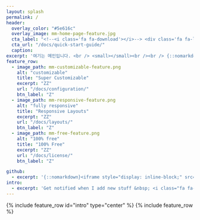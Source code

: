 ```yaml
---
layout: splash
permalink: /
header:
  overlay_color: "#5e616c"
  overlay_image: mm-home-page-feature.jpg
  cta_label: "<!--<i class='fa fa-download'></i>--> <div class='fa fa-li'> IT 블로그" </div>
  cta_url: "/docs/quick-start-guide/"
  caption:
excerpt: '여기는 메인입니다. <br /> <small></small><br /><br /> {::nomarkdown}{:/nomarkdown}'
feature_row:
  - image_path: mm-customizable-feature.png
    alt: "customizable"
    title: "Super Customizable"
    excerpt: "ZZ"
    url: "/docs/configuration/"
    btn_label: "Z"
  - image_path: mm-responsive-feature.png
    alt: "fully responsive"
    title: "Responsive Layouts"
    excerpt: "ZZ"
    url: "/docs/layouts/"
    btn_label: "Z"
  - image_path: mm-free-feature.png
    alt: "100% free"
    title: "100% Free"
    excerpt: "ZZ"
    url: "/docs/license/"
    btn_label: "Z"

github:
  - excerpt: '{::nomarkdown}<iframe style="display: inline-block;" src="https://ghbtns.com/github-btn.html?user=mmistakes&repo=minimal-mistakes&type=star&count=true&size=large" frameborder="0" scrolling="0" width="160px" height="30px"></iframe> <iframe style="display: inline-block;" src="https://ghbtns.com/github-btn.html?user=mmistakes&repo=minimal-mistakes&type=fork&count=true&size=large" frameborder="0" scrolling="0" width="158px" height="30px"></iframe>{:/nomarkdown}'
intro:
  - excerpt: 'Get notified when I add new stuff &nbsp; <i class="fa fa-twitter"></i><!-- @mmistakes](https://twitter.com/mmistakes){: .btn .btn--twitter}-->'
---
```

{% include feature_row id="intro" type="center" %}
{% include feature_row %}
